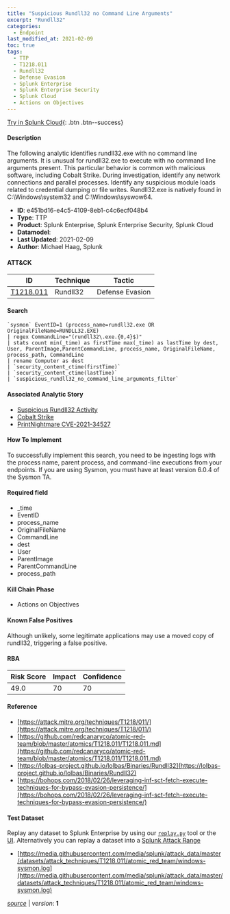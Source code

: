 ```yaml
---
title: "Suspicious Rundll32 no Command Line Arguments"
excerpt: "Rundll32"
categories:
  - Endpoint
last_modified_at: 2021-02-09
toc: true
tags:
  - TTP
  - T1218.011
  - Rundll32
  - Defense Evasion
  - Splunk Enterprise
  - Splunk Enterprise Security
  - Splunk Cloud
  - Actions on Objectives
---
```




[Try in Splunk Cloud](#https://www.splunk.com/en_us/software/splunk-cloud-platform.html){: .btn .btn--success}

#### Description

The following analytic identifies rundll32.exe with no command line arguments. It is unusual for rundll32.exe to execute with no command line arguments present. This particular behavior is common with malicious software, including Cobalt Strike. During investigation, identify any network connections and parallel processes. Identify any suspicious module loads related to credential dumping or file writes. Rundll32.exe is natively found in C:\Windows\system32 and C:\Windows\syswow64.

- **ID**: e451bd16-e4c5-4109-8eb1-c4c6ecf048b4
- **Type**: TTP
- **Product**: Splunk Enterprise, Splunk Enterprise Security, Splunk Cloud
- **Datamodel**: 
- **Last Updated**: 2021-02-09
- **Author**: Michael Haag, Splunk


#### ATT&CK

| ID          | Technique   | Tactic       |
| ----------- | ----------- |--------------|
| [T1218.011](https://attack.mitre.org/techniques/T1218/011/) | Rundll32 | Defense Evasion |


#### Search

```
`sysmon` EventID=1 (process_name=rundll32.exe OR OriginalFileName=RUNDLL32.EXE) 
| regex CommandLine="(rundll32\.exe.{0,4}$)" 
| stats count min(_time) as firstTime max(_time) as lastTime by dest, User, ParentImage,ParentCommandLine, process_name, OriginalFileName, process_path, CommandLine 
| rename Computer as dest 
| `security_content_ctime(firstTime)` 
| `security_content_ctime(lastTime)` 
| `suspicious_rundll32_no_command_line_arguments_filter`
```

#### Associated Analytic Story
* [Suspicious Rundll32 Activity](/stories/suspicious_rundll32_activity)
* [Cobalt Strike](/stories/cobalt_strike)
* [PrintNightmare CVE-2021-34527](/stories/printnightmare_cve-2021-34527)


#### How To Implement
To successfully implement this search, you need to be ingesting logs with the process name, parent process, and command-line executions from your endpoints. If you are using Sysmon, you must have at least version 6.0.4 of the Sysmon TA.

#### Required field
* _time
* EventID
* process_name
* OriginalFileName
* CommandLine
* dest
* User
* ParentImage
* ParentCommandLine
* process_path


#### Kill Chain Phase
* Actions on Objectives


#### Known False Positives
Although unlikely, some legitimate applications may use a moved copy of rundll32, triggering a false positive.



#### RBA

| Risk Score  | Impact      | Confidence   |
| ----------- | ----------- |--------------|
| 49.0 | 70 | 70 |



#### Reference

* [https://attack.mitre.org/techniques/T1218/011/](https://attack.mitre.org/techniques/T1218/011/)
* [https://github.com/redcanaryco/atomic-red-team/blob/master/atomics/T1218.011/T1218.011.md](https://github.com/redcanaryco/atomic-red-team/blob/master/atomics/T1218.011/T1218.011.md)
* [https://lolbas-project.github.io/lolbas/Binaries/Rundll32](https://lolbas-project.github.io/lolbas/Binaries/Rundll32)
* [https://bohops.com/2018/02/26/leveraging-inf-sct-fetch-execute-techniques-for-bypass-evasion-persistence/](https://bohops.com/2018/02/26/leveraging-inf-sct-fetch-execute-techniques-for-bypass-evasion-persistence/)



#### Test Dataset
Replay any dataset to Splunk Enterprise by using our [`replay.py`](https://github.com/splunk/attack_data#using-replaypy) tool or the [UI](https://github.com/splunk/attack_data#using-ui).
Alternatively you can replay a dataset into a [Splunk Attack Range](https://github.com/splunk/attack_range#replay-dumps-into-attack-range-splunk-server)

* [https://media.githubusercontent.com/media/splunk/attack_data/master/datasets/attack_techniques/T1218.011/atomic_red_team/windows-sysmon.log](https://media.githubusercontent.com/media/splunk/attack_data/master/datasets/attack_techniques/T1218.011/atomic_red_team/windows-sysmon.log)



[*source*](https://github.com/splunk/security_content/tree/develop/detections/endpoint/suspicious_rundll32_no_command_line_arguments.yml) \| *version*: **1**